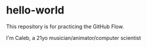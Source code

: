 # hello-world
This repository is for practicing the GitHub Flow.

I'm Caleb, a 21yo musician/animator/computer scientist
